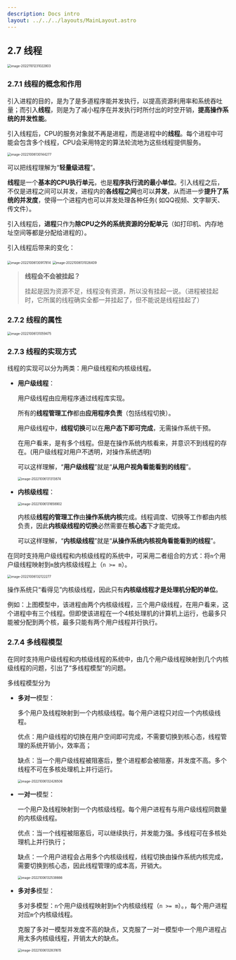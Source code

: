 ```yaml
---
description: Docs intro
layout: ../../../layouts/MainLayout.astro
---
```

## 2.7  线程

<img src="https://images.drshw.tech/images/notes/image-20221101231022803.png" alt="image-20221101231022803" style="zoom:50%;" />

### 2.7.1 线程的概念和作用

引入进程的目的，是为了是多道程序能并发执行，以提高资源利用率和系统吞吐量；而引入**线程**，则是为了减小程序在并发执行时所付出的时空开销，**提高操作系统的并发性能**。

引入线程后，CPU的服务对象就不再是进程，而是进程中的**线程**。每个进程中可能会包含多个线程，CPU会采用特定的算法轮流地为这些线程提供服务。

<img src="https://images.drshw.tech/images/notes/image-20221006130144277.png" alt="image-20221006130144277" style="zoom:50%;" />

可以把线程理解为“**轻量级进程**”。

**线程**是一个**基本的CPU执行单元**，也是**程序执行流的最小单位**。引入线程之后，不仅是进程之间可以并发，进程内的**各线程之间**也可以**并发**，从而进一步**提升了系统的并发度**，使得一个进程内也可以并发处理各种任务( 如QQ视频、文字聊天、传文件）。

引入线程后，**进程**只作为**除CPU之外的系统资源的分配单元**（如打印机、内存地址空间等都是分配给进程的）。

引入线程后带来的变化：

<img src="https://images.drshw.tech/images/notes/image-20221006130917814.png" alt="image-20221006130917814" style="zoom:50%;" />

<img src="https://images.drshw.tech/images/notes/image-20221006131026409.png" alt="image-20221006131026409" style="zoom:50%;" />

> **线程会不会被挂起？**
>
> 挂起是因为资源不足，线程没有资源，所以没有挂起一说。（进程被挂起时，它所属的线程确实全都一并挂起了，但不能说是线程挂起了）

### 2.7.2 线程的属性

<img src="https://images.drshw.tech/images/notes/image-20221006131059475.png" alt="image-20221006131059475" style="zoom:50%;" />

### 2.7.3 线程的实现方式

线程的实现可以分为两类：用户级线程和内核级线程。

+ **用户级线程**：

  用户级线程由应用程序通过线程库实现。

  所有的**线程管理工作**都由**应用程序负责**（包括线程切换）。

  用户级线程中，**线程切换**可以在**用户态下即可完成**，无需操作系统干预。

  在用户看来，是有多个线程。但是在操作系统内核看来，并意识不到线程的存在。(用户级线程对用户不透明，对操作系统透明)

  可以这样理解，“**用户级线程**”就是“**从用户视角看能看到的线程**”。

  <img src="https://images.drshw.tech/images/notes/image-20221006131313874.png" alt="image-20221006131313874" style="zoom:50%;" />

+ **内核级线程**：

  <img src="https://images.drshw.tech/images/notes/image-20221006131658902.png" alt="image-20221006131658902" style="zoom:50%;" />

  内核级**线程的管理工作**由**操作系统内核**完成。线程调度、切换等工作都由内核负责，因此**内核级线程的切换**必然需要在**核心态**下才能完成。

  可以这样理解，“**内核级线程**”就是“**从操作系统内核视角看能看到的线程**”。

在同时支持用户级线程和内核级线程的系统中，可采用二者组合的方式：将`n`个用户级线程映射到`m`放内核级线程上（`n >= m`）。

<img src="https://images.drshw.tech/images/notes/image-20221006132122277.png" alt="image-20221006132122277" style="zoom:50%;" />

操作系统只“看得见”内核级线程，因此只有**内核级线程才是处理机分配的单位**。

例如：上图模型中，该进程由两个内核级线程，三个用户级线程，在用户看来，这个进程中有三个线程。但即使该进程在一个4核处理机的计算机上运行，也最多只能被分配到两个核，最多只能有两个用户线程并行执行。

### 2.7.4 多线程模型

在同时支持用户级线程和内核级线程的系统中，由几个用户级线程映射到几个内核级线程的问题，引出了“多线程模型”的问题。

多线程模型分为

+ **多对一**模型：

  多个用户及线程映射到一个内核级线程。每个用户进程只对应一个内核级线程。

  优点：用户级线程的切换在用户空间即可完成，不需要切换到核心态，线程管理的系统开销小，效率高；

  缺点：当一个用户级线程被阻塞后，整个进程都会被阻塞，并发度不高。多个线程不可在多核处理机上并行运行。

  <img src="https://images.drshw.tech/images/notes/image-20221006132426506.png" alt="image-20221006132426506" style="zoom:50%;" />

+ **一对一**模型：

  一个用户及线程映射到一个内核级线程。每个用户进程有与用户级线程同数量的内核级线程。

  优点：当一个线程被阻塞后，可以继续执行，并发能力强。多线程可在多核处理机上并行执行；

  缺点：一个用户进程会占用多个内核级线程，线程切换由操作系统内核完成，需要切换到核心态，因此线程管理的成本高，开销大。

  <img src="https://images.drshw.tech/images/notes/image-20221006132538666.png" alt="image-20221006132538666" style="zoom:50%;" />

+ **多对多**模型：

  多对多模型：`n`个用户级线程映射到`m`个内核级线程（`n >= m`）。，每个用户进程对应`m`个内核级线程。

  克服了多对一模型并发度不高的缺点，又克服了一对一模型中一个用户进程占用太多内核级线程，开销太大的缺点。

  <img src="https://images.drshw.tech/images/notes/image-20221006132831615.png" alt="image-20221006132831615" style="zoom:50%;" />

